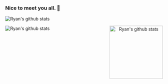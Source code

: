 ### Nice to meet you all. 👋

![Ryan's github stats](https://activity-graph.herokuapp.com/graph?username=RyanProMax&theme=github)

<div align="center">
    <a href="https://github.com/RyanProMax">
        <img align="left" src="https://github-readme-stats.vercel.app/api?username=RyanProMax&theme=tokyonight&show_icons=true&icon_color=CE1D2D&include_all_commits=true&hide=prs" alt="Ryan's github stats"/>
    </a>
    <a href="https://github.com/RyanProMax">
        <img align="right" src="https://github-readme-stats.vercel.app/api/top-langs/?username=RyanProMax&layout=compact&show_icons=truee&include_all_commits=true&theme=tokyonight&card_width=240" alt="Ryan's github stats" style="height: 170px;" />
    </a>
</div>
